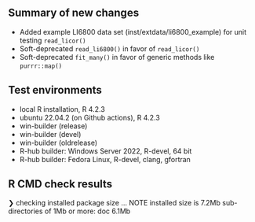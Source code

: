 ## Summary of new changes

* Added example LI6800 data set (inst/extdata/li6800_example) for unit testing `read_licor()`
* Soft-deprecated `read_li6800()` in favor of `read_licor()`
* Soft-deprecated `fit_many()` in favor of generic methods like `purrr::map()`

## Test environments
* local R installation, R 4.2.3
* ubuntu 22.04.2 (on Github actions), R 4.2.3
* win-builder (release)
* win-builder (devel)
* win-builder (oldrelease)
* R-hub builder: Windows Server 2022, R-devel, 64 bit
* R-hub builder: Fedora Linux, R-devel, clang, gfortran

## R CMD check results

❯ checking installed package size ... NOTE
    installed size is  7.2Mb
    sub-directories of 1Mb or more:
      doc   6.1Mb
